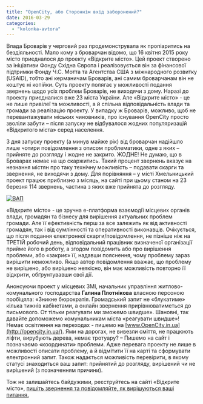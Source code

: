 ```yaml
---
title: "OpenCity, або Стороннім вхід заборонений?"
date: 2016-03-29
categories: 
  - "kolonka-avtora"
---
```


Влада Броварів у черговий раз продемонструвала як пропіаритись на бездіяльності. Мало кому з броварчан відомо, що 16 квітня 2015 року місто приєдналося до проекту «Відкрите місто». Цей проект створено за ініціативи Фонду Східна Європа і реалізовується він за фінансової підтримки Фонду Ч.С. Мотта та Агентства США з міжнародного розвитку (USAID), тобто ані керманичам Броварів, ані самим броварчанам він не коштує ні копійки. Суть проекту полягає у можливості подання звернень щодо усіх проблем Броварів, не виходячи з дому. Наразі до проекту приєдналися вже 23 міста України. Але «Відкрите місто» - це не лише привілеї та можливості, а й спільна відповідальність влади та громади за реалізацію проекту. У випадку ж Броварів, можливо, щоб не перевантажувати міських чиновників, про існування OpenCity просто зволіли забути – після запуску не відбувалося жодних популяризацій «Відкритого міста» серед населення.

З дня запуску проекту (а минув майже рік) від броварчан надійшло лише чотири повідомлення з описом проблематики, одне з яких – прийняте до розгляду і жодне не закрито. ЖОДНЕ! Не думаю, що в Броварах немає на що скаржитись. Такий процент звернень вказує на незнання містян про таку технічну можливість – подавати скарги та звернення, не виходячи з дому. Для порівняння – у місті Хмельницький проект працює приблизно з місяць, на сайті при цьому станом на 23 березня 114 звернень, частина з яких вже прийнята до розгляду.

[![ВАП](https://mpz.brovary.org/wp-content/uploads/2016/03/VAP.jpg)](https://mpz.brovary.org/wp-content/uploads/2016/03/VAP.jpg)

«Відкрите місто» - це зручна e-платформа взаємодії місцевих органів влади, громадян та бізнесу для вирішення актуальних проблем громади. Але її ефективність перш за все залежить як від активності громадян, так і від сумлінності та оперативності виконавців. Очікується, що після подання електронної скарги/повідомлення, не пізніше ніж на ТРЕТІЙ робочий день, відповідальний працівник визначеної організації прийме його в роботу, а згодом повідомить або про вирішення проблеми, або «закриє» її, надавши пояснення, чому проблему зараз вирішити неможливо. Якщо автор повідомлення вважає, що проблему не вирішено, або вирішено неякісно, він має можливість повторно її відкрити, обґрунтувавши свої дії.

Анонсуючи проект у місцевих ЗМІ, начальник управління житлово-комунального господарства **Галина Плотнікова** власною персоною пообіцяла: «Зникне бюрократія. Громадський запит не «блукатиме» кілька тижнів кабінетами, а онлайн звернення прирівнюватиметься до письмового. От тільки реагувати ми зможемо швидше». Шановні, так давайте допоможемо комунальникам міста «реагувати швидше»! Немає освітлення на переходах - пишемо на [www.OpenCity.in.ua](http://opencity.in.ua/). Ями на дорогах, не вивезли сміття, не працюють ліфти, вирубують дерева, немає тротуару? – Пишемо на сайт і позначаємо «координати» проблеми. Адже перевага проекту не лише в можливості описати проблему, а й відмітити її на карті та сформувати електронний запит. Також надається можливість перевірити, в якому статусі знаходиться ваш запит: прийнятий до розгляду, вирішений чи не вирішений (з позначенням причини).

Тож не залишайтесь байдужими, реєструйтесь на сайті «Відкрите місто», [пишіть звернення та повідомляйте, як вирішуються ваші питання.](http://opencity.in.ua/issuelist#r=UA32106)
